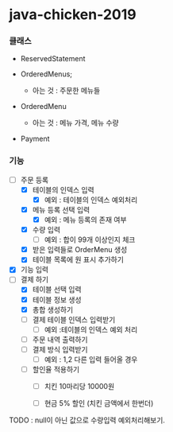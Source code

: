 # java-chicken-2019



### 클래스

- ReservedStatement

- OrderedMenus;
  - 아는 것 : 주문한 메뉴들
- OrderedMenu
  - 아는 것 : 메뉴 가격, 메뉴 수량
- Payment

### 기능

- [ ] 주문 등록
  - [x] 테이블의 인덱스 입력
    - [x] 예외 : 테이블의 인덱스 예외처리
  - [x] 메뉴 등록 선택 입력
    - [x] 예외 : 메뉴 등록의 존재 여부
  - [x] 수량 입력 
    - [ ] 예외 : 합이 99개 이상인지 체크
  - [x] 받은 입력들로 OrderMenu 생성
  - [x] 테이블 목록에 원 표시 추가하기
- [x] 기능 입력
- [ ] 결제 하기
  - [x] 테이블 선택 입력
  - [x] 테이블 정보 생성
  - [x] 총합 생성하기
  - [ ] 결제  테이블 인덱스 입력받기 
    - [ ] 예외 :테이블의 인덱스 예외 처리
  - [ ] 주문 내역 출력하기
  - [ ] 결제 방식 입력받기
    - [ ] 예외 : 1,2 다른 입력 들어올 경우
  - [ ] 할인율 적용하기
    - [ ] 치킨 10마리당 10000원
    - [ ] 현금 5% 할인 (치킨 금액에서 한번더)



TODO : null이 아닌 값으로 수량입력 예외처리해보기.